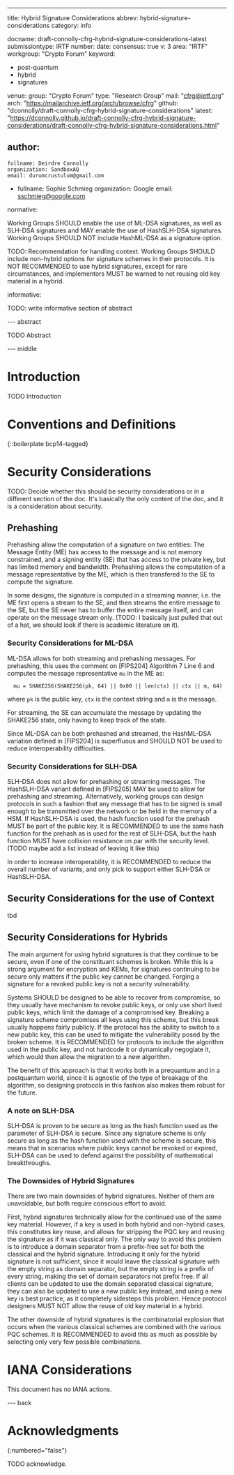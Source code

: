 ---
title: Hybrid Signature Considerations
abbrev: hybrid-signature-considerations
category: info

docname: draft-connolly-cfrg-hybrid-signature-considerations-latest
submissiontype: IRTF
number:
date:
consensus: true
v: 3
area: "IRTF"
workgroup: "Crypto Forum"
keyword:
 - post-quantum
 - hybrid
 - signatures

venue:
  group: "Crypto Forum"
  type: "Research Group"
  mail: "cfrg@ietf.org"
  arch: "https://mailarchive.ietf.org/arch/browse/cfrg"
  github: "dconnolly/draft-connolly-cfrg-hybrid-signature-considerations"
  latest: "https://dconnolly.github.io/draft-connolly-cfrg-hybrid-signature-considerations/draft-connolly-cfrg-hybrid-signature-considerations.html"

author:
 -
    fullname: Deirdre Connolly
    organization: SandboxAQ
    email: durumcrustulum@gmail.com
 -
    fullname: Sophie Schmieg
    organization: Google
    email: sschmieg@google.com

normative:

Working Groups SHOULD enable the use of ML-DSA signatures, as well as SLH-DSA signatures and MAY enable the use of HashSLH-DSA signatures.
Working Groups SHOULD NOT include HashML-DSA as a signature option.

TODO: Recommendation for handling context.
Working Groups SHOULD include non-hybrid options for signature schemes in their protocols.
It is NOT RECOMMENDED to use hybrid signatures, except for rare circumstances, and implementors MUST be warned to not reusing old key material in a hybrid.

informative:

TODO: write informative section of abstract

--- abstract

TODO Abstract


--- middle

# Introduction

TODO Introduction


# Conventions and Definitions

{::boilerplate bcp14-tagged}

# Security Considerations

TODO: Decide whether this should be security considerations or in a different section of the doc.
It's basically the only content of the doc, and it is a consideration about security.

## Prehashing

Prehashing allow the computation of a signature on two entities:
The Message Entity (ME) has access to the message and is not memory constrained,
and a signing entity (SE) that has access to the private key, but has limited memory and bandwidth.
Prehashing allows the computation of a message representative by the ME, which is then transfered to the SE to compute the signature.

In some designs, the signature is computed in a streaming manner, i.e. the ME first opens a stream to the SE,
and then streams the entire message to the SE, but the SE never has to buffer the entire message itself, and can operate on the message stream only.
(TODO: I basically just pulled that out of a hat, we should look if there is academic literature on it).

### Security Considerations for ML-DSA

ML-DSA allows for both streaming and prehashing messages. For prehashing, this uses the comment on [FIPS204] Algorithm 7 Line 6
and computes the message representative `mu` in the ME as:

```
  mu = SHAKE256(SHAKE256(pk, 64) || 0x00 || len(ctx) || ctx || m, 64)
```
where `pk` is the public key, `ctx` is the context string and `m` is the message.

For streaming, the SE can accumulate the message by updating the SHAKE256 state, only having to keep track of the state.

Since ML-DSA can be both prehashed and streamed, the HashML-DSA variation defined in [FIPS204] is superfluous
and SHOULD NOT be used to reduce interoperability difficulties.

### Security Considerations for SLH-DSA

SLH-DSA does not allow for prehashing or streaming messages. The HashSLH-DSA variant defined in [FIPS205] MAY be used to allow
for prehashing and streaming. Alternatively, working groups can design protocols in such a fashion that any message
that has to be signed is small enough to be transmitted over the network or be held in the memory of a HSM.
If HashSLH-DSA is used, the hash function used for the prehash MUST be part of the public key. It is RECOMMENDED
to use the same hash function for the prehash as is used for the rest of SLH-DSA, but the hash function
MUST have collision resistance on par with the security level. (TODO maybe add a list instead of leaving it like this)

In order to increase interoperability, it is RECOMMENDED to reduce the overall number of variants, and only pick to support either SLH-DSA or HashSLH-DSA.

## Security Considerations for the use of Context

tbd

## Security Considerations for Hybrids

The main argument for using hybrid signatures is that they continue to be secure, even if one of the constituant schemes is broken.
While this is a strong argument for encryption and KEMs, for signatures continuing to be secure only matters if the public key cannot be changed.
Forging a signature for a revoked public key is not a security vulnerability.

Systems SHOULD be designed to be able to recover from compromise, so they usually have mechanism to revoke public keys, or only use short lived public keys,
which limit the damage of a compromised key. Breaking a signature scheme compromises all keys using this scheme, but this break usually happens fairly publicly.
If the protocol has the ability to switch to a new public key, this can be used to mitigate the vulnerability posed by the broken scheme. It is RECOMMENDED for
protocols to include the algorithm used in the public key, and not hardcode it or dynamically negogiate it, which would then allow the migration to a new algorithm.

The benefit of this approach is that it works both in a prequantum and in a postquantum world, since it is agnostic of the type of breakage of the algorithm,
so designing protocols in this fashion also makes them robust for the future.

### A note on SLH-DSA

SLH-DSA is proven to be secure as long as the hash function used as the parameter of SLH-DSA is secure.
Since any signature scheme is only secure as long as the hash function used with the scheme is secure,
this means that in scenarios where public keys cannot be revoked or expired, SLH-DSA can be used to defend against the possibility of mathematical breakthroughs.

### The Downsides of Hybrid Signatures

There are two main downsides of hybrid signatures. Neither of them are unavoidable, but both require conscious effort to avoid.

First, hybrid signatures technically allow for the continued use of the same key material. However, if a key is used in both hybrid and non-hybrid cases,
this constitutes key reuse, and allows for stripping the PQC key and reusing the signature as if it was classical only. The only way to avoid this problem
is to introduce a domain separator from a prefix-free set for both the classical and the hybrid signature. Introducing it only for the hybrid signature is not sufficient,
since it would leave the classical signature with the empty string as domain separator, but the empty string is a prefix of every string, making the set of domain separators
not prefix free. If all clients can be updated to use the domain separated classical signature, they can also be updated to use a new public key instead,
and using a new key is best practice, as it completely sidesteps this problem.
Hence protocol designers MUST NOT allow the reuse of old key material in a hybrid.

The other downside of hybrid signatures is the combinatorial explosion that occurs when the various classical schemes are combined with the various PQC schemes.
It is RECOMMENDED to avoid this as much as possible by selecting only very few possible combinations.

# IANA Considerations

This document has no IANA actions.


--- back

# Acknowledgments
{:numbered="false"}

TODO acknowledge.
